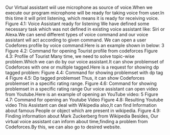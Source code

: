 Our Virtual assistant wiil use microphone as source of voice.When we execute
our program microphone will be ready for taking voice from user.In this time it
will print listening, which means it is ready for receiving voice.
Figure 4.1: Voice Assistant ready for listening
We have defined some necessary task which was not defined in existing voice
assistant like: Siri or Alexa.We can send different types of voice command and
our voice assistant wll act according to given command.
We can open a user Codefores profile by voice command.Here is an example shown
in below:
3
Figure 4.2: Command for opening Tourist profile from codeforces
Figure 4.3: Profile of Tourist
Many time, we need to solve topic-wise problem.Which we can do by our voice
assistant.It can show problemset of Codeforces with one or multiple tagged.Here
is a request for showing dp tagged problem:
Figure 4.4: Command for showing problemset with dp tag
4
Figure 4.5: Dp tagged problemset
Thus, it can show Codeforces problemset in a specific rating range.
Figure 4.6: Command for showing problemset in a specific rating range
Our voice assistant can open video from Youtube.Here is an example of opening
an YouTube video:
5
Figure 4.7: Command for opening an Youtube Video
Figure 4.8: Resulting Youtube video
This Assistant can deal with Wikipedia also,It can find Information about famous
People or object which are present in wikipedia.
Figure 4.9: Finding information about Mark Zuckerberg from Wikipedia
Besides, Our virtual voice assistant can inform about time,finding a problem from
Codeforces.By this, we can also go to desired website.
